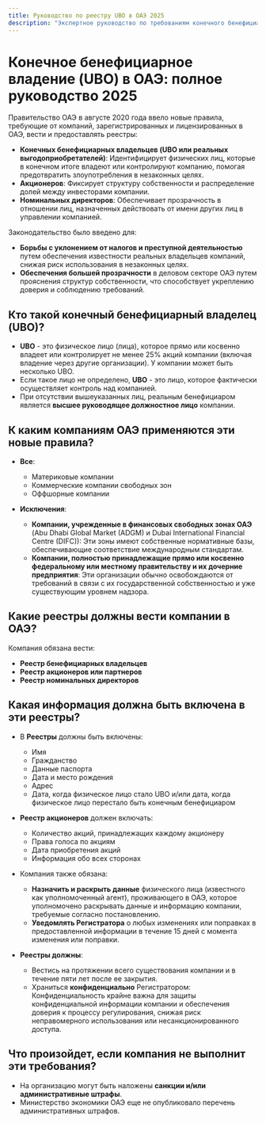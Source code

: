 ```yaml
---
title: Руководство по реестру UBO в ОАЭ 2025
description: "Экспертное руководство по требованиям конечного бенефициарного владения в ОАЭ. Полный обзор нормативных требований, соответствия и обязательств по отчетности."
---
```


# Конечное бенефициарное владение (UBO) в ОАЭ: полное руководство 2025

Правительство ОАЭ в августе 2020 года ввело новые правила, требующие от компаний, зарегистрированных и лицензированных в ОАЭ, вести и предоставлять реестры:

- **Конечных бенефициарных владельцев (UBO или реальных выгодоприобретателей)**: Идентифицирует физических лиц, которые в конечном итоге владеют или контролируют компанию, помогая предотвратить злоупотребления в незаконных целях.
- **Акционеров**: Фиксирует структуру собственности и распределение долей между инвесторами компании.
- **Номинальных директоров**: Обеспечивает прозрачность в отношении лиц, назначенных действовать от имени других лиц в управлении компанией.

Законодательство было введено для:

- **Борьбы с уклонением от налогов и преступной деятельностью** путем обеспечения известности реальных владельцев компаний, снижая риск использования в незаконных целях.
- **Обеспечения большей прозрачности** в деловом секторе ОАЭ путем прояснения структур собственности, что способствует укреплению доверия и соблюдению требований.

## Кто такой конечный бенефициарный владелец (UBO)?

- **UBO** - это физическое лицо (лица), которое прямо или косвенно владеет или контролирует не менее 25% акций компании (включая владение через другие организации). У компании может быть несколько UBO.
- Если такое лицо не определено, **UBO** - это лицо, которое фактически осуществляет контроль над компанией.
- При отсутствии вышеуказанных лиц, реальным бенефициаром является **высшее руководящее должностное лицо** компании.

## К каким компаниям ОАЭ применяются эти новые правила?

- **Все**:

  - Материковые компании
  - Коммерческие компании свободных зон
  - Оффшорные компании

- **Исключения**:
  - **Компании, учрежденные в финансовых свободных зонах ОАЭ** (Abu Dhabi Global Market (ADGM) и Dubai International Financial Centre (DIFC)): Эти зоны имеют собственные нормативные базы, обеспечивающие соответствие международным стандартам.
  - **Компании, полностью принадлежащие прямо или косвенно федеральному или местному правительству и их дочерние предприятия**: Эти организации обычно освобождаются от требований в связи с их государственной собственностью и уже существующим уровнем надзора.

## Какие реестры должны вести компании в ОАЭ?

Компания обязана вести:

- **Реестр бенефициарных владельцев**
- **Реестр акционеров или партнеров**
- **Реестр номинальных директоров**

## Какая информация должна быть включена в эти реестры?

- В **Реестры** должны быть включены:

  - Имя
  - Гражданство
  - Данные паспорта
  - Дата и место рождения
  - Адрес
  - Дата, когда физическое лицо стало UBO и/или дата, когда физическое лицо перестало быть конечным бенефициаром

- **Реестр акционеров** должен включать:

  - Количество акций, принадлежащих каждому акционеру
  - Права голоса по акциям
  - Дата приобретения акций
  - Информация обо всех сторонах

- Компания также обязана:

  - **Назначить и раскрыть данные** физического лица (известного как уполномоченный агент), проживающего в ОАЭ, которое уполномочено раскрывать данные и информацию компании, требуемые согласно постановлению.
  - **Уведомлять Регистратора** о любых изменениях или поправках в предоставленной информации в течение 15 дней с момента изменения или поправки.

- **Реестры должны**:
  - Вестись на протяжении всего существования компании и в течение пяти лет после ее закрытия.
  - Храниться **конфиденциально** Регистратором: Конфиденциальность крайне важна для защиты конфиденциальной информации компании и обеспечения доверия к процессу регулирования, снижая риск неправомерного использования или несанкционированного доступа.

## Что произойдет, если компания не выполнит эти требования?

- На организацию могут быть наложены **санкции и/или административные штрафы**.
- Министерство экономики ОАЭ еще не опубликовало перечень административных штрафов.
